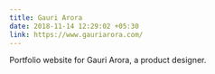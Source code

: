 ```yaml
---
title: Gauri Arora
date: 2018-11-14 12:29:02 +05:30
link: https://www.gauriarora.com/
---
```


Portfolio website for Gauri Arora, a product designer.